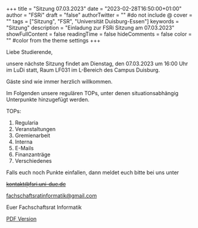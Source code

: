 +++
title = "Sitzung 07.03.2023"
date = "2023-02-28T16:50:00+01:00"
author = "FSRi"
draft = "false"
authorTwitter = "" #do not include @
cover = ""
tags = ["Sitzung", "FSR", "Universität Duisburg-Essen"]
keywords = "Sitzung"
description = "Einladung zur FSRi Sitzung am 07.03.2023"
showFullContent = false
readingTime = false
hideComments = false
color = "" #color from the theme settings
+++

Liebe Studierende,

unsere nächste Sitzung findet am Dienstag, den 07.03.2023 um 16:00 Uhr im LuDi statt,
Raum LF031 im L-Bereich des Campus Duisburg.

Gäste sind wie immer herzlich willkommen.

Im Folgenden unsere regulären TOPs, unter denen situationsabhängig Unterpunkte
hinzugefügt werden.

TOPs:

1. Regularia
2. Veranstaltungen
3. Gremienarbeit
4. Interna
5. E-Mails
6. Finanzanträge
7. Verschiedenes

Falls euch noch Punkte einfallen, dann meldet euch bitte bei uns unter

~~kontakt@fsri.uni-due.de~~  

fachschaftsratinformatik@gmail.com

Euer Fachschaftsrat Informatik

[PDF Version](/einladung_2023_03_07.pdf)